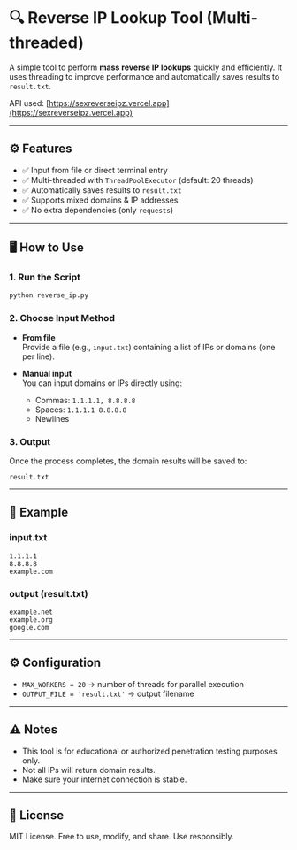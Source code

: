 # 🔍 Reverse IP Lookup Tool (Multi-threaded)

A simple tool to perform **mass reverse IP lookups** quickly and efficiently. It uses threading to improve performance and automatically saves results to `result.txt`.

API used: [https://sexreverseipz.vercel.app](https://sexreverseipz.vercel.app)

---

## ⚙️ Features

- ✅ Input from file or direct terminal entry
- ✅ Multi-threaded with `ThreadPoolExecutor` (default: 20 threads)
- ✅ Automatically saves results to `result.txt`
- ✅ Supports mixed domains & IP addresses
- ✅ No extra dependencies (only `requests`)

---

## 🖥️ How to Use

### 1. Run the Script

```bash
python reverse_ip.py
```

### 2. Choose Input Method

- **From file**  
  Provide a file (e.g., `input.txt`) containing a list of IPs or domains (one per line).

- **Manual input**  
  You can input domains or IPs directly using:
  - Commas: `1.1.1.1, 8.8.8.8`
  - Spaces: `1.1.1.1 8.8.8.8`
  - Newlines

### 3. Output

Once the process completes, the domain results will be saved to:

```
result.txt
```

---

## 🧪 Example

### input.txt
```
1.1.1.1
8.8.8.8
example.com
```

### output (result.txt)
```
example.net
example.org
google.com
```

---

## ⚙️ Configuration

- `MAX_WORKERS = 20` → number of threads for parallel execution
- `OUTPUT_FILE = 'result.txt'` → output filename

---

## ⚠️ Notes

- This tool is for educational or authorized penetration testing purposes only.
- Not all IPs will return domain results.
- Make sure your internet connection is stable.

---

## 📄 License

MIT License. Free to use, modify, and share. Use responsibly.
